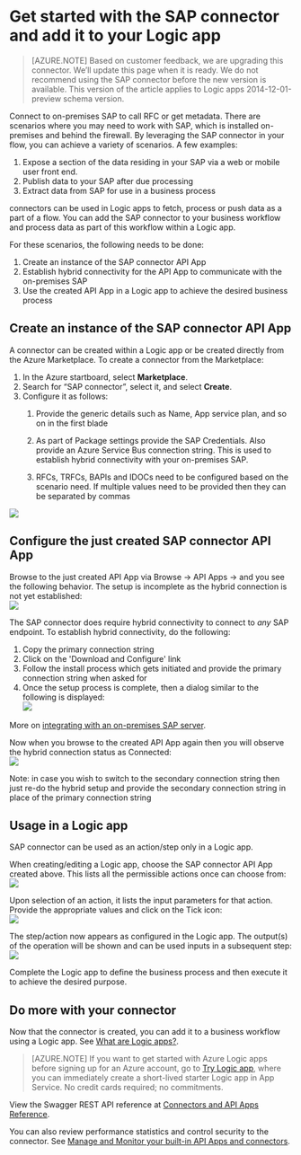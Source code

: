 <properties
   pageTitle="Using the SAP connector in Logic apps | Microsoft Azure App Service"
   description="How to create and configure the SAP connector or API app and use it in a Logic app in Azure App Service"
   services="app-service\logic"
   documentationCenter=".net,nodejs,java"
   authors="harishkragarwal"
   manager="erikre"
   editor=""/>

<tags
   ms.service="app-service-logic"
   ms.devlang="multiple"
   ms.topic="article"
   ms.tgt_pltfrm="na"
   ms.workload="integration"
   ms.date="05/31/2016"
   ms.author="sameerch"/>


# Get started with the SAP connector and add it to your Logic app

>[AZURE.NOTE] Based on customer feedback, we are upgrading this connector. We’ll update this page when it is ready. We do not recommend using the SAP connector before the new version is available. This version of the article applies to Logic apps 2014-12-01-preview schema version.

Connect to on-premises SAP to call RFC or get metadata. There are scenarios where you may need to work with SAP, which is installed on-premises and behind the firewall. By leveraging the SAP connector in your flow, you can achieve a variety of scenarios. A few examples:  

1.	Expose a section of the data residing in your SAP via a web or mobile user front end.
2.	Publish data to your SAP after due processing
3.	Extract data from SAP for use in a business process

connectors can be used in Logic apps to fetch, process or push data as a part of a flow. You can add the SAP connector to your business workflow and process data as part of this workflow within a Logic app. 


For these scenarios, the following needs to be done:

1. Create an instance of the SAP connector API App
2. Establish hybrid connectivity for the API App to communicate with the on-premises SAP
3. Use the created API App in a Logic app to achieve the desired business process


## Create an instance of the SAP connector API App ##

A connector can be created within a Logic app or be created directly from the Azure Marketplace. To create a connector from the Marketplace:  

1. In the Azure startboard, select **Marketplace**.
2. Search for “SAP connector”, select it, and select **Create**.
3. Configure it as follows:
	1. Provide the generic details such as Name, App service plan, and so on in the first blade

	2. As part of Package settings provide the SAP Credentials. Also provide an Azure Service Bus connection string. This is used to establish hybrid connectivity with your on-premises SAP. 

	3. RFCs, TRFCs, BAPIs and IDOCs need to be configured based on the scenario need. If multiple values need to be provided then they can be separated by commas

![][1]  

## Configure the just created SAP connector API App ##

Browse to the just created API App via Browse -> API Apps -> <Name of the API App just created> and you see the following behavior. The setup is incomplete as the hybrid connection is not yet established:  
![][2]

The SAP connector does require hybrid connectivity to connect to *any* SAP endpoint.  To establish hybrid connectivity, do the following:

1. Copy the primary connection string
2. Click on the 'Download and Configure' link
3. Follow the install process which gets initiated and provide the primary connection string when asked for
4. Once the setup process is complete, then a dialog similar to the following is displayed:   
![][3]

More on [integrating with an on-premises SAP server](app-service-logic-integrate-with-an-on-premise-sap-server.md). 

Now when you browse to the created API App again then you will observe the hybrid connection status as Connected:  
![][4]

Note: in case you wish to switch to the secondary connection string then just re-do the hybrid setup and provide the secondary connection string in place of the primary connection string  

## Usage in a Logic app ##

SAP connector can be used as an action/step only in a Logic app.

When creating/editing a Logic app, choose the SAP connector API App created above. This lists all the permissible actions once can choose from:  
![][5]

Upon selection of an action, it lists the input parameters for that action. Provide the appropriate values and click on the Tick icon:  
![][6]

The step/action now appears as configured in the Logic app. The output(s) of the operation will be shown and can be used inputs in a subsequent step:  
![][7]

Complete the Logic app to define the business process and then execute it to achieve the desired purpose.  

## Do more with your connector
Now that the connector is created, you can add it to a business workflow using a Logic app. See [What are Logic apps?](app-service-logic-what-are-logic-apps.md).

>[AZURE.NOTE] If you want to get started with Azure Logic apps before signing up for an Azure account, go to [Try Logic app](https://tryappservice.azure.com/?appservice=logic), where you can immediately create a short-lived starter Logic app in App Service. No credit cards required; no commitments.

View the Swagger REST API reference at [Connectors and API Apps Reference](http://go.microsoft.com/fwlink/p/?LinkId=529766).

You can also review performance statistics and control security to the connector. See [Manage and Monitor your built-in API Apps and connectors](app-service-logic-monitor-your-connectors.md).

<!--Image references-->
[1]: ./media/app-service-logic-connector-sap/Create.jpg
[2]: ./media/app-service-logic-connector-sap/BrowseSetupIncomplete.jpg
[3]: ./media/app-service-logic-connector-sap/HybridSetup.jpg
[4]: ./media/app-service-logic-connector-sap/BrowseSetupComplete.jpg
[5]: ./media/app-service-logic-connector-sap/LogicApp1.jpg
[6]: ./media/app-service-logic-connector-sap/LogicApp2.jpg
[7]: ./media/app-service-logic-connector-sap/LogicApp3.jpg
